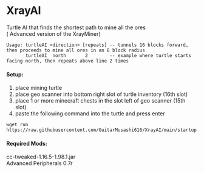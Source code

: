 # XrayAI
Turtle AI that finds the shortest path to mine all the ores  
( Advanced version of the XrayMiner)
~~~
Usage: turtleAI <direction> [repeats] -- tunnels 16 blocks forward, then proceeds to mine all ores in an 8 block radius
       turtleAI  north       2        -- example where turtle starts facing north, then repeats above line 2 times                     
~~~

#### Setup:
1) place mining turtle
2) place geo scanner into bottom right slot of turtle inventory (16th slot)
3) place 1 or more minecraft chests in the slot left of geo scanner (15th slot)
4) paste the following command into the turtle and press enter
```
wget run https://raw.githubusercontent.com/GuitarMusashi616/XrayAI/main/startup.lua
```

#### Required Mods:
cc-tweaked-1.16.5-1.98.1.jar  
Advanced Peripherals 0.7r

